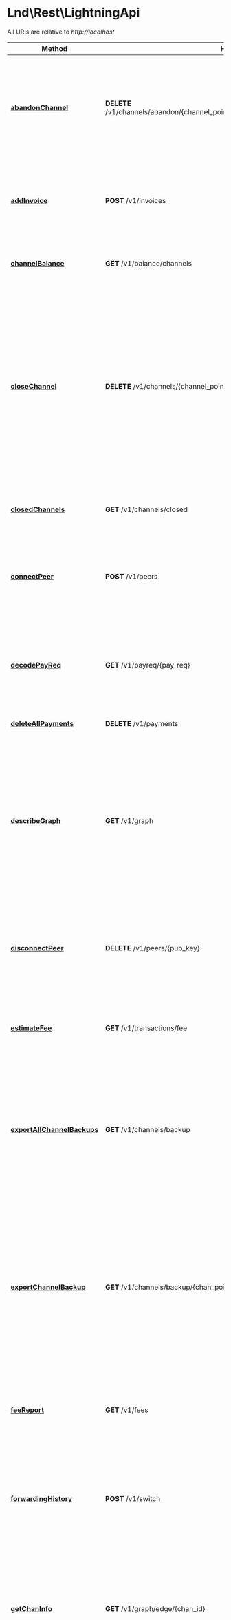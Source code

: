 # Lnd\Rest\LightningApi

All URIs are relative to *http://localhost*

Method | HTTP request | Description
------------- | ------------- | -------------
[**abandonChannel**](LightningApi.md#abandonChannel) | **DELETE** /v1/channels/abandon/{channel_point.funding_txid_str}/{channel_point.output_index} | * lncli: &#x60;abandonchannel&#x60; AbandonChannel removes all channel state from the database except for a close summary. This method can be used to get rid of permanently unusable channels due to bugs fixed in newer versions of lnd. Only available when in debug builds of lnd.
[**addInvoice**](LightningApi.md#addInvoice) | **POST** /v1/invoices | * lncli: &#x60;addinvoice&#x60; AddInvoice attempts to add a new invoice to the invoice database. Any duplicated invoices are rejected, therefore all invoices *must* have a unique payment preimage.
[**channelBalance**](LightningApi.md#channelBalance) | **GET** /v1/balance/channels | * lncli: &#x60;channelbalance&#x60; ChannelBalance returns the total funds available across all open channels in satoshis.
[**closeChannel**](LightningApi.md#closeChannel) | **DELETE** /v1/channels/{channel_point.funding_txid_str}/{channel_point.output_index} | * lncli: &#x60;closechannel&#x60; CloseChannel attempts to close an active channel identified by its channel outpoint (ChannelPoint). The actions of this method can additionally be augmented to attempt a force close after a timeout period in the case of an inactive peer. If a non-force close (cooperative closure) is requested, then the user can specify either a target number of blocks until the closure transaction is confirmed, or a manual fee rate. If neither are specified, then a default lax, block confirmation target is used.
[**closedChannels**](LightningApi.md#closedChannels) | **GET** /v1/channels/closed | * lncli: &#x60;closedchannels&#x60; ClosedChannels returns a description of all the closed channels that this node was a participant in.
[**connectPeer**](LightningApi.md#connectPeer) | **POST** /v1/peers | * lncli: &#x60;connect&#x60; ConnectPeer attempts to establish a connection to a remote peer. This is at the networking level, and is used for communication between nodes. This is distinct from establishing a channel with a peer.
[**decodePayReq**](LightningApi.md#decodePayReq) | **GET** /v1/payreq/{pay_req} | * lncli: &#x60;decodepayreq&#x60; DecodePayReq takes an encoded payment request string and attempts to decode it, returning a full description of the conditions encoded within the payment request.
[**deleteAllPayments**](LightningApi.md#deleteAllPayments) | **DELETE** /v1/payments | * DeleteAllPayments deletes all outgoing payments from DB.
[**describeGraph**](LightningApi.md#describeGraph) | **GET** /v1/graph | * lncli: &#x60;describegraph&#x60; DescribeGraph returns a description of the latest graph state from the point of view of the node. The graph information is partitioned into two components: all the nodes/vertexes, and all the edges that connect the vertexes themselves.  As this is a directed graph, the edges also contain the node directional specific routing policy which includes: the time lock delta, fee information, etc.
[**disconnectPeer**](LightningApi.md#disconnectPeer) | **DELETE** /v1/peers/{pub_key} | * lncli: &#x60;disconnect&#x60; DisconnectPeer attempts to disconnect one peer from another identified by a given pubKey. In the case that we currently have a pending or active channel with the target peer, then this action will be not be allowed.
[**estimateFee**](LightningApi.md#estimateFee) | **GET** /v1/transactions/fee | * lncli: &#x60;estimatefee&#x60; EstimateFee asks the chain backend to estimate the fee rate and total fees for a transaction that pays to multiple specified outputs.
[**exportAllChannelBackups**](LightningApi.md#exportAllChannelBackups) | **GET** /v1/channels/backup | * ExportAllChannelBackups returns static channel backups for all existing channels known to lnd. A set of regular singular static channel backups for each channel are returned. Additionally, a multi-channel backup is returned as well, which contains a single encrypted blob containing the backups of each channel.
[**exportChannelBackup**](LightningApi.md#exportChannelBackup) | **GET** /v1/channels/backup/{chan_point.funding_txid_str}/{chan_point.output_index} | * lncli: &#x60;exportchanbackup&#x60; ExportChannelBackup attempts to return an encrypted static channel backup for the target channel identified by it channel point. The backup is encrypted with a key generated from the aezeed seed of the user. The returned backup can either be restored using the RestoreChannelBackup method once lnd is running, or via the InitWallet and UnlockWallet methods from the WalletUnlocker service.
[**feeReport**](LightningApi.md#feeReport) | **GET** /v1/fees | * lncli: &#x60;feereport&#x60; FeeReport allows the caller to obtain a report detailing the current fee schedule enforced by the node globally for each channel.
[**forwardingHistory**](LightningApi.md#forwardingHistory) | **POST** /v1/switch | * lncli: &#x60;fwdinghistory&#x60; ForwardingHistory allows the caller to query the htlcswitch for a record of all HTLCs forwarded within the target time range, and integer offset within that time range. If no time-range is specified, then the first chunk of the past 24 hrs of forwarding history are returned.
[**getChanInfo**](LightningApi.md#getChanInfo) | **GET** /v1/graph/edge/{chan_id} | * lncli: &#x60;getchaninfo&#x60; GetChanInfo returns the latest authenticated network announcement for the given channel identified by its channel ID: an 8-byte integer which uniquely identifies the location of transaction&#39;s funding output within the blockchain.
[**getInfo**](LightningApi.md#getInfo) | **GET** /v1/getinfo | * lncli: &#x60;getinfo&#x60; GetInfo returns general information concerning the lightning node including it&#39;s identity pubkey, alias, the chains it is connected to, and information concerning the number of open+pending channels.
[**getNetworkInfo**](LightningApi.md#getNetworkInfo) | **GET** /v1/graph/info | * lncli: &#x60;getnetworkinfo&#x60; GetNetworkInfo returns some basic stats about the known channel graph from the point of view of the node.
[**getNodeInfo**](LightningApi.md#getNodeInfo) | **GET** /v1/graph/node/{pub_key} | * lncli: &#x60;getnodeinfo&#x60; GetNodeInfo returns the latest advertised, aggregated, and authenticated channel information for the specified node identified by its public key.
[**getTransactions**](LightningApi.md#getTransactions) | **GET** /v1/transactions | * lncli: &#x60;listchaintxns&#x60; GetTransactions returns a list describing all the known transactions relevant to the wallet.
[**listChannels**](LightningApi.md#listChannels) | **GET** /v1/channels | * lncli: &#x60;listchannels&#x60; ListChannels returns a description of all the open channels that this node is a participant in.
[**listInvoices**](LightningApi.md#listInvoices) | **GET** /v1/invoices | * lncli: &#x60;listinvoices&#x60; ListInvoices returns a list of all the invoices currently stored within the database. Any active debug invoices are ignored. It has full support for paginated responses, allowing users to query for specific invoices through their add_index. This can be done by using either the first_index_offset or last_index_offset fields included in the response as the index_offset of the next request. By default, the first 100 invoices created will be returned. Backwards pagination is also supported through the Reversed flag.
[**listPayments**](LightningApi.md#listPayments) | **GET** /v1/payments | * lncli: &#x60;listpayments&#x60; ListPayments returns a list of all outgoing payments.
[**listPeers**](LightningApi.md#listPeers) | **GET** /v1/peers | * lncli: &#x60;listpeers&#x60; ListPeers returns a verbose listing of all currently active peers.
[**listUnspent**](LightningApi.md#listUnspent) | **GET** /v1/utxos | * lncli: &#x60;listunspent&#x60; ListUnspent returns a list of all utxos spendable by the wallet with a number of confirmations between the specified minimum and maximum.
[**lookupInvoice**](LightningApi.md#lookupInvoice) | **GET** /v1/invoice/{r_hash_str} | * lncli: &#x60;lookupinvoice&#x60; LookupInvoice attempts to look up an invoice according to its payment hash. The passed payment hash *must* be exactly 32 bytes, if not, an error is returned.
[**newAddress**](LightningApi.md#newAddress) | **GET** /v1/newaddress | * lncli: &#x60;newaddress&#x60; NewAddress creates a new address under control of the local wallet.
[**openChannelSync**](LightningApi.md#openChannelSync) | **POST** /v1/channels | * OpenChannelSync is a synchronous version of the OpenChannel RPC call. This call is meant to be consumed by clients to the REST proxy. As with all other sync calls, all byte slices are intended to be populated as hex encoded strings.
[**pendingChannels**](LightningApi.md#pendingChannels) | **GET** /v1/channels/pending | * lncli: &#x60;pendingchannels&#x60; PendingChannels returns a list of all the channels that are currently considered \&quot;pending\&quot;. A channel is pending if it has finished the funding workflow and is waiting for confirmations for the funding txn, or is in the process of closure, either initiated cooperatively or non-cooperatively.
[**queryRoutes**](LightningApi.md#queryRoutes) | **GET** /v1/graph/routes/{pub_key}/{amt} | * lncli: &#x60;queryroutes&#x60; QueryRoutes attempts to query the daemon&#39;s Channel Router for a possible route to a target destination capable of carrying a specific amount of satoshis. The returned route contains the full details required to craft and send an HTLC, also including the necessary information that should be present within the Sphinx packet encapsulated within the HTLC.
[**restoreChannelBackups**](LightningApi.md#restoreChannelBackups) | **POST** /v1/channels/backup/restore | * lncli: &#x60;restorechanbackup&#x60; RestoreChannelBackups accepts a set of singular channel backups, or a single encrypted multi-chan backup and attempts to recover any funds remaining within the channel. If we are able to unpack the backup, then the new channel will be shown under listchannels, as well as pending channels.
[**sendCoins**](LightningApi.md#sendCoins) | **POST** /v1/transactions | * lncli: &#x60;sendcoins&#x60; SendCoins executes a request to send coins to a particular address. Unlike SendMany, this RPC call only allows creating a single output at a time. If neither target_conf, or sat_per_byte are set, then the internal wallet will consult its fee model to determine a fee for the default confirmation target.
[**sendPaymentSync**](LightningApi.md#sendPaymentSync) | **POST** /v1/channels/transactions | * SendPaymentSync is the synchronous non-streaming version of SendPayment. This RPC is intended to be consumed by clients of the REST proxy. Additionally, this RPC expects the destination&#39;s public key and the payment hash (if any) to be encoded as hex strings.
[**sendToRouteSync**](LightningApi.md#sendToRouteSync) | **POST** /v1/channels/transactions/route | * SendToRouteSync is a synchronous version of SendToRoute. It Will block until the payment either fails or succeeds.
[**signMessage**](LightningApi.md#signMessage) | **POST** /v1/signmessage | * lncli: &#x60;signmessage&#x60; SignMessage signs a message with this node&#39;s private key. The returned signature string is &#x60;zbase32&#x60; encoded and pubkey recoverable, meaning that only the message digest and signature are needed for verification.
[**subscribeInvoices**](LightningApi.md#subscribeInvoices) | **GET** /v1/invoices/subscribe | * SubscribeInvoices returns a uni-directional stream (server -&gt; client) for notifying the client of newly added/settled invoices. The caller can optionally specify the add_index and/or the settle_index. If the add_index is specified, then we&#39;ll first start by sending add invoice events for all invoices with an add_index greater than the specified value.  If the settle_index is specified, the next, we&#39;ll send out all settle events for invoices with a settle_index greater than the specified value.  One or both of these fields can be set. If no fields are set, then we&#39;ll only send out the latest add/settle events.
[**updateChannelPolicy**](LightningApi.md#updateChannelPolicy) | **POST** /v1/chanpolicy | * lncli: &#x60;updatechanpolicy&#x60; UpdateChannelPolicy allows the caller to update the fee schedule and channel policies for all channels globally, or a particular channel.
[**verifyChanBackup**](LightningApi.md#verifyChanBackup) | **POST** /v1/channels/backup/verify | * VerifyChanBackup allows a caller to verify the integrity of a channel backup snapshot. This method will accept either a packed Single or a packed Multi. Specifying both will result in an error.
[**verifyMessage**](LightningApi.md#verifyMessage) | **POST** /v1/verifymessage | * lncli: &#x60;verifymessage&#x60; VerifyMessage verifies a signature over a msg. The signature must be zbase32 encoded and signed by an active node in the resident node&#39;s channel database. In addition to returning the validity of the signature, VerifyMessage also returns the recovered pubkey from the signature.
[**walletBalance**](LightningApi.md#walletBalance) | **GET** /v1/balance/blockchain | * lncli: &#x60;walletbalance&#x60; WalletBalance returns total unspent outputs(confirmed and unconfirmed), all confirmed unspent outputs and all unconfirmed unspent outputs under control of the wallet.


# **abandonChannel**
> \Lnd\Rest\Model\LnrpcAbandonChannelResponse abandonChannel($channelPointFundingTxidStr, $channelPointOutputIndex)

* lncli: `abandonchannel` AbandonChannel removes all channel state from the database except for a close summary. This method can be used to get rid of permanently unusable channels due to bugs fixed in newer versions of lnd. Only available when in debug builds of lnd.

### Example
```php
<?php
require_once(__DIR__ . '/vendor/autoload.php');

$apiInstance = new Lnd\Rest\Api\LightningApi(
    // If you want use custom http client, pass your client which implements `GuzzleHttp\ClientInterface`.
    // This is optional, `GuzzleHttp\Client` will be used as default.
    new GuzzleHttp\Client()
);
$channelPointFundingTxidStr = "channelPointFundingTxidStr_example"; // string | 
$channelPointOutputIndex = 789; // int | 

try {
    $result = $apiInstance->abandonChannel($channelPointFundingTxidStr, $channelPointOutputIndex);
    print_r($result);
} catch (Exception $e) {
    echo 'Exception when calling LightningApi->abandonChannel: ', $e->getMessage(), PHP_EOL;
}
?>
```

### Parameters

Name | Type | Description  | Notes
------------- | ------------- | ------------- | -------------
 **channelPointFundingTxidStr** | **string**|  |
 **channelPointOutputIndex** | **int**|  |

### Return type

[**\Lnd\Rest\Model\LnrpcAbandonChannelResponse**](../Model/LnrpcAbandonChannelResponse.md)

### Authorization

No authorization required

### HTTP request headers

 - **Content-Type**: application/json
 - **Accept**: application/json

[[Back to top]](#) [[Back to API list]](../../README.md#documentation-for-api-endpoints) [[Back to Model list]](../../README.md#documentation-for-models) [[Back to README]](../../README.md)

# **addInvoice**
> \Lnd\Rest\Model\LnrpcAddInvoiceResponse addInvoice($body)

* lncli: `addinvoice` AddInvoice attempts to add a new invoice to the invoice database. Any duplicated invoices are rejected, therefore all invoices *must* have a unique payment preimage.

### Example
```php
<?php
require_once(__DIR__ . '/vendor/autoload.php');

$apiInstance = new Lnd\Rest\Api\LightningApi(
    // If you want use custom http client, pass your client which implements `GuzzleHttp\ClientInterface`.
    // This is optional, `GuzzleHttp\Client` will be used as default.
    new GuzzleHttp\Client()
);
$body = new \Lnd\Rest\Model\LnrpcInvoice(); // \Lnd\Rest\Model\LnrpcInvoice | 

try {
    $result = $apiInstance->addInvoice($body);
    print_r($result);
} catch (Exception $e) {
    echo 'Exception when calling LightningApi->addInvoice: ', $e->getMessage(), PHP_EOL;
}
?>
```

### Parameters

Name | Type | Description  | Notes
------------- | ------------- | ------------- | -------------
 **body** | [**\Lnd\Rest\Model\LnrpcInvoice**](../Model/LnrpcInvoice.md)|  |

### Return type

[**\Lnd\Rest\Model\LnrpcAddInvoiceResponse**](../Model/LnrpcAddInvoiceResponse.md)

### Authorization

No authorization required

### HTTP request headers

 - **Content-Type**: application/json
 - **Accept**: application/json

[[Back to top]](#) [[Back to API list]](../../README.md#documentation-for-api-endpoints) [[Back to Model list]](../../README.md#documentation-for-models) [[Back to README]](../../README.md)

# **channelBalance**
> \Lnd\Rest\Model\LnrpcChannelBalanceResponse channelBalance()

* lncli: `channelbalance` ChannelBalance returns the total funds available across all open channels in satoshis.

### Example
```php
<?php
require_once(__DIR__ . '/vendor/autoload.php');

$apiInstance = new Lnd\Rest\Api\LightningApi(
    // If you want use custom http client, pass your client which implements `GuzzleHttp\ClientInterface`.
    // This is optional, `GuzzleHttp\Client` will be used as default.
    new GuzzleHttp\Client()
);

try {
    $result = $apiInstance->channelBalance();
    print_r($result);
} catch (Exception $e) {
    echo 'Exception when calling LightningApi->channelBalance: ', $e->getMessage(), PHP_EOL;
}
?>
```

### Parameters
This endpoint does not need any parameter.

### Return type

[**\Lnd\Rest\Model\LnrpcChannelBalanceResponse**](../Model/LnrpcChannelBalanceResponse.md)

### Authorization

No authorization required

### HTTP request headers

 - **Content-Type**: application/json
 - **Accept**: application/json

[[Back to top]](#) [[Back to API list]](../../README.md#documentation-for-api-endpoints) [[Back to Model list]](../../README.md#documentation-for-models) [[Back to README]](../../README.md)

# **closeChannel**
> \Lnd\Rest\Model\LnrpcCloseStatusUpdate closeChannel($channelPointFundingTxidStr, $channelPointOutputIndex)

* lncli: `closechannel` CloseChannel attempts to close an active channel identified by its channel outpoint (ChannelPoint). The actions of this method can additionally be augmented to attempt a force close after a timeout period in the case of an inactive peer. If a non-force close (cooperative closure) is requested, then the user can specify either a target number of blocks until the closure transaction is confirmed, or a manual fee rate. If neither are specified, then a default lax, block confirmation target is used.

### Example
```php
<?php
require_once(__DIR__ . '/vendor/autoload.php');

$apiInstance = new Lnd\Rest\Api\LightningApi(
    // If you want use custom http client, pass your client which implements `GuzzleHttp\ClientInterface`.
    // This is optional, `GuzzleHttp\Client` will be used as default.
    new GuzzleHttp\Client()
);
$channelPointFundingTxidStr = "channelPointFundingTxidStr_example"; // string | 
$channelPointOutputIndex = 789; // int | 

try {
    $result = $apiInstance->closeChannel($channelPointFundingTxidStr, $channelPointOutputIndex);
    print_r($result);
} catch (Exception $e) {
    echo 'Exception when calling LightningApi->closeChannel: ', $e->getMessage(), PHP_EOL;
}
?>
```

### Parameters

Name | Type | Description  | Notes
------------- | ------------- | ------------- | -------------
 **channelPointFundingTxidStr** | **string**|  |
 **channelPointOutputIndex** | **int**|  |

### Return type

[**\Lnd\Rest\Model\LnrpcCloseStatusUpdate**](../Model/LnrpcCloseStatusUpdate.md)

### Authorization

No authorization required

### HTTP request headers

 - **Content-Type**: application/json
 - **Accept**: application/json

[[Back to top]](#) [[Back to API list]](../../README.md#documentation-for-api-endpoints) [[Back to Model list]](../../README.md#documentation-for-models) [[Back to README]](../../README.md)

# **closedChannels**
> \Lnd\Rest\Model\LnrpcClosedChannelsResponse closedChannels($cooperative, $localForce, $remoteForce, $breach, $fundingCanceled, $abandoned)

* lncli: `closedchannels` ClosedChannels returns a description of all the closed channels that this node was a participant in.

### Example
```php
<?php
require_once(__DIR__ . '/vendor/autoload.php');

$apiInstance = new Lnd\Rest\Api\LightningApi(
    // If you want use custom http client, pass your client which implements `GuzzleHttp\ClientInterface`.
    // This is optional, `GuzzleHttp\Client` will be used as default.
    new GuzzleHttp\Client()
);
$cooperative = true; // bool | 
$localForce = true; // bool | 
$remoteForce = true; // bool | 
$breach = true; // bool | 
$fundingCanceled = true; // bool | 
$abandoned = true; // bool | 

try {
    $result = $apiInstance->closedChannels($cooperative, $localForce, $remoteForce, $breach, $fundingCanceled, $abandoned);
    print_r($result);
} catch (Exception $e) {
    echo 'Exception when calling LightningApi->closedChannels: ', $e->getMessage(), PHP_EOL;
}
?>
```

### Parameters

Name | Type | Description  | Notes
------------- | ------------- | ------------- | -------------
 **cooperative** | **bool**|  | [optional]
 **localForce** | **bool**|  | [optional]
 **remoteForce** | **bool**|  | [optional]
 **breach** | **bool**|  | [optional]
 **fundingCanceled** | **bool**|  | [optional]
 **abandoned** | **bool**|  | [optional]

### Return type

[**\Lnd\Rest\Model\LnrpcClosedChannelsResponse**](../Model/LnrpcClosedChannelsResponse.md)

### Authorization

No authorization required

### HTTP request headers

 - **Content-Type**: application/json
 - **Accept**: application/json

[[Back to top]](#) [[Back to API list]](../../README.md#documentation-for-api-endpoints) [[Back to Model list]](../../README.md#documentation-for-models) [[Back to README]](../../README.md)

# **connectPeer**
> \Lnd\Rest\Model\LnrpcConnectPeerResponse connectPeer($body)

* lncli: `connect` ConnectPeer attempts to establish a connection to a remote peer. This is at the networking level, and is used for communication between nodes. This is distinct from establishing a channel with a peer.

### Example
```php
<?php
require_once(__DIR__ . '/vendor/autoload.php');

$apiInstance = new Lnd\Rest\Api\LightningApi(
    // If you want use custom http client, pass your client which implements `GuzzleHttp\ClientInterface`.
    // This is optional, `GuzzleHttp\Client` will be used as default.
    new GuzzleHttp\Client()
);
$body = new \Lnd\Rest\Model\LnrpcConnectPeerRequest(); // \Lnd\Rest\Model\LnrpcConnectPeerRequest | 

try {
    $result = $apiInstance->connectPeer($body);
    print_r($result);
} catch (Exception $e) {
    echo 'Exception when calling LightningApi->connectPeer: ', $e->getMessage(), PHP_EOL;
}
?>
```

### Parameters

Name | Type | Description  | Notes
------------- | ------------- | ------------- | -------------
 **body** | [**\Lnd\Rest\Model\LnrpcConnectPeerRequest**](../Model/LnrpcConnectPeerRequest.md)|  |

### Return type

[**\Lnd\Rest\Model\LnrpcConnectPeerResponse**](../Model/LnrpcConnectPeerResponse.md)

### Authorization

No authorization required

### HTTP request headers

 - **Content-Type**: application/json
 - **Accept**: application/json

[[Back to top]](#) [[Back to API list]](../../README.md#documentation-for-api-endpoints) [[Back to Model list]](../../README.md#documentation-for-models) [[Back to README]](../../README.md)

# **decodePayReq**
> \Lnd\Rest\Model\LnrpcPayReq decodePayReq($payReq)

* lncli: `decodepayreq` DecodePayReq takes an encoded payment request string and attempts to decode it, returning a full description of the conditions encoded within the payment request.

### Example
```php
<?php
require_once(__DIR__ . '/vendor/autoload.php');

$apiInstance = new Lnd\Rest\Api\LightningApi(
    // If you want use custom http client, pass your client which implements `GuzzleHttp\ClientInterface`.
    // This is optional, `GuzzleHttp\Client` will be used as default.
    new GuzzleHttp\Client()
);
$payReq = "payReq_example"; // string | 

try {
    $result = $apiInstance->decodePayReq($payReq);
    print_r($result);
} catch (Exception $e) {
    echo 'Exception when calling LightningApi->decodePayReq: ', $e->getMessage(), PHP_EOL;
}
?>
```

### Parameters

Name | Type | Description  | Notes
------------- | ------------- | ------------- | -------------
 **payReq** | **string**|  |

### Return type

[**\Lnd\Rest\Model\LnrpcPayReq**](../Model/LnrpcPayReq.md)

### Authorization

No authorization required

### HTTP request headers

 - **Content-Type**: application/json
 - **Accept**: application/json

[[Back to top]](#) [[Back to API list]](../../README.md#documentation-for-api-endpoints) [[Back to Model list]](../../README.md#documentation-for-models) [[Back to README]](../../README.md)

# **deleteAllPayments**
> \Lnd\Rest\Model\LnrpcDeleteAllPaymentsResponse deleteAllPayments()

* DeleteAllPayments deletes all outgoing payments from DB.

### Example
```php
<?php
require_once(__DIR__ . '/vendor/autoload.php');

$apiInstance = new Lnd\Rest\Api\LightningApi(
    // If you want use custom http client, pass your client which implements `GuzzleHttp\ClientInterface`.
    // This is optional, `GuzzleHttp\Client` will be used as default.
    new GuzzleHttp\Client()
);

try {
    $result = $apiInstance->deleteAllPayments();
    print_r($result);
} catch (Exception $e) {
    echo 'Exception when calling LightningApi->deleteAllPayments: ', $e->getMessage(), PHP_EOL;
}
?>
```

### Parameters
This endpoint does not need any parameter.

### Return type

[**\Lnd\Rest\Model\LnrpcDeleteAllPaymentsResponse**](../Model/LnrpcDeleteAllPaymentsResponse.md)

### Authorization

No authorization required

### HTTP request headers

 - **Content-Type**: application/json
 - **Accept**: application/json

[[Back to top]](#) [[Back to API list]](../../README.md#documentation-for-api-endpoints) [[Back to Model list]](../../README.md#documentation-for-models) [[Back to README]](../../README.md)

# **describeGraph**
> \Lnd\Rest\Model\LnrpcChannelGraph describeGraph($includeUnannounced)

* lncli: `describegraph` DescribeGraph returns a description of the latest graph state from the point of view of the node. The graph information is partitioned into two components: all the nodes/vertexes, and all the edges that connect the vertexes themselves.  As this is a directed graph, the edges also contain the node directional specific routing policy which includes: the time lock delta, fee information, etc.

### Example
```php
<?php
require_once(__DIR__ . '/vendor/autoload.php');

$apiInstance = new Lnd\Rest\Api\LightningApi(
    // If you want use custom http client, pass your client which implements `GuzzleHttp\ClientInterface`.
    // This is optional, `GuzzleHttp\Client` will be used as default.
    new GuzzleHttp\Client()
);
$includeUnannounced = true; // bool | * Whether unannounced channels are included in the response or not. If set, unannounced channels are included. Unannounced channels are both private channels, and public channels that are not yet announced to the network.

try {
    $result = $apiInstance->describeGraph($includeUnannounced);
    print_r($result);
} catch (Exception $e) {
    echo 'Exception when calling LightningApi->describeGraph: ', $e->getMessage(), PHP_EOL;
}
?>
```

### Parameters

Name | Type | Description  | Notes
------------- | ------------- | ------------- | -------------
 **includeUnannounced** | **bool**| * Whether unannounced channels are included in the response or not. If set, unannounced channels are included. Unannounced channels are both private channels, and public channels that are not yet announced to the network. | [optional]

### Return type

[**\Lnd\Rest\Model\LnrpcChannelGraph**](../Model/LnrpcChannelGraph.md)

### Authorization

No authorization required

### HTTP request headers

 - **Content-Type**: application/json
 - **Accept**: application/json

[[Back to top]](#) [[Back to API list]](../../README.md#documentation-for-api-endpoints) [[Back to Model list]](../../README.md#documentation-for-models) [[Back to README]](../../README.md)

# **disconnectPeer**
> \Lnd\Rest\Model\LnrpcDisconnectPeerResponse disconnectPeer($pubKey)

* lncli: `disconnect` DisconnectPeer attempts to disconnect one peer from another identified by a given pubKey. In the case that we currently have a pending or active channel with the target peer, then this action will be not be allowed.

### Example
```php
<?php
require_once(__DIR__ . '/vendor/autoload.php');

$apiInstance = new Lnd\Rest\Api\LightningApi(
    // If you want use custom http client, pass your client which implements `GuzzleHttp\ClientInterface`.
    // This is optional, `GuzzleHttp\Client` will be used as default.
    new GuzzleHttp\Client()
);
$pubKey = "pubKey_example"; // string | 

try {
    $result = $apiInstance->disconnectPeer($pubKey);
    print_r($result);
} catch (Exception $e) {
    echo 'Exception when calling LightningApi->disconnectPeer: ', $e->getMessage(), PHP_EOL;
}
?>
```

### Parameters

Name | Type | Description  | Notes
------------- | ------------- | ------------- | -------------
 **pubKey** | **string**|  |

### Return type

[**\Lnd\Rest\Model\LnrpcDisconnectPeerResponse**](../Model/LnrpcDisconnectPeerResponse.md)

### Authorization

No authorization required

### HTTP request headers

 - **Content-Type**: application/json
 - **Accept**: application/json

[[Back to top]](#) [[Back to API list]](../../README.md#documentation-for-api-endpoints) [[Back to Model list]](../../README.md#documentation-for-models) [[Back to README]](../../README.md)

# **estimateFee**
> \Lnd\Rest\Model\LnrpcEstimateFeeResponse estimateFee($targetConf)

* lncli: `estimatefee` EstimateFee asks the chain backend to estimate the fee rate and total fees for a transaction that pays to multiple specified outputs.

### Example
```php
<?php
require_once(__DIR__ . '/vendor/autoload.php');

$apiInstance = new Lnd\Rest\Api\LightningApi(
    // If you want use custom http client, pass your client which implements `GuzzleHttp\ClientInterface`.
    // This is optional, `GuzzleHttp\Client` will be used as default.
    new GuzzleHttp\Client()
);
$targetConf = 56; // int | / The target number of blocks that this transaction should be confirmed by.

try {
    $result = $apiInstance->estimateFee($targetConf);
    print_r($result);
} catch (Exception $e) {
    echo 'Exception when calling LightningApi->estimateFee: ', $e->getMessage(), PHP_EOL;
}
?>
```

### Parameters

Name | Type | Description  | Notes
------------- | ------------- | ------------- | -------------
 **targetConf** | **int**| / The target number of blocks that this transaction should be confirmed by. | [optional]

### Return type

[**\Lnd\Rest\Model\LnrpcEstimateFeeResponse**](../Model/LnrpcEstimateFeeResponse.md)

### Authorization

No authorization required

### HTTP request headers

 - **Content-Type**: application/json
 - **Accept**: application/json

[[Back to top]](#) [[Back to API list]](../../README.md#documentation-for-api-endpoints) [[Back to Model list]](../../README.md#documentation-for-models) [[Back to README]](../../README.md)

# **exportAllChannelBackups**
> \Lnd\Rest\Model\LnrpcChanBackupSnapshot exportAllChannelBackups()

* ExportAllChannelBackups returns static channel backups for all existing channels known to lnd. A set of regular singular static channel backups for each channel are returned. Additionally, a multi-channel backup is returned as well, which contains a single encrypted blob containing the backups of each channel.

### Example
```php
<?php
require_once(__DIR__ . '/vendor/autoload.php');

$apiInstance = new Lnd\Rest\Api\LightningApi(
    // If you want use custom http client, pass your client which implements `GuzzleHttp\ClientInterface`.
    // This is optional, `GuzzleHttp\Client` will be used as default.
    new GuzzleHttp\Client()
);

try {
    $result = $apiInstance->exportAllChannelBackups();
    print_r($result);
} catch (Exception $e) {
    echo 'Exception when calling LightningApi->exportAllChannelBackups: ', $e->getMessage(), PHP_EOL;
}
?>
```

### Parameters
This endpoint does not need any parameter.

### Return type

[**\Lnd\Rest\Model\LnrpcChanBackupSnapshot**](../Model/LnrpcChanBackupSnapshot.md)

### Authorization

No authorization required

### HTTP request headers

 - **Content-Type**: application/json
 - **Accept**: application/json

[[Back to top]](#) [[Back to API list]](../../README.md#documentation-for-api-endpoints) [[Back to Model list]](../../README.md#documentation-for-models) [[Back to README]](../../README.md)

# **exportChannelBackup**
> \Lnd\Rest\Model\LnrpcChannelBackup exportChannelBackup($chanPointFundingTxidStr, $chanPointOutputIndex, $chanPointFundingTxidBytes)

* lncli: `exportchanbackup` ExportChannelBackup attempts to return an encrypted static channel backup for the target channel identified by it channel point. The backup is encrypted with a key generated from the aezeed seed of the user. The returned backup can either be restored using the RestoreChannelBackup method once lnd is running, or via the InitWallet and UnlockWallet methods from the WalletUnlocker service.

### Example
```php
<?php
require_once(__DIR__ . '/vendor/autoload.php');

$apiInstance = new Lnd\Rest\Api\LightningApi(
    // If you want use custom http client, pass your client which implements `GuzzleHttp\ClientInterface`.
    // This is optional, `GuzzleHttp\Client` will be used as default.
    new GuzzleHttp\Client()
);
$chanPointFundingTxidStr = "chanPointFundingTxidStr_example"; // string | 
$chanPointOutputIndex = 789; // int | 
$chanPointFundingTxidBytes = "B"; // string | / Txid of the funding transaction.

try {
    $result = $apiInstance->exportChannelBackup($chanPointFundingTxidStr, $chanPointOutputIndex, $chanPointFundingTxidBytes);
    print_r($result);
} catch (Exception $e) {
    echo 'Exception when calling LightningApi->exportChannelBackup: ', $e->getMessage(), PHP_EOL;
}
?>
```

### Parameters

Name | Type | Description  | Notes
------------- | ------------- | ------------- | -------------
 **chanPointFundingTxidStr** | **string**|  |
 **chanPointOutputIndex** | **int**|  |
 **chanPointFundingTxidBytes** | **string**| / Txid of the funding transaction. | [optional]

### Return type

[**\Lnd\Rest\Model\LnrpcChannelBackup**](../Model/LnrpcChannelBackup.md)

### Authorization

No authorization required

### HTTP request headers

 - **Content-Type**: application/json
 - **Accept**: application/json

[[Back to top]](#) [[Back to API list]](../../README.md#documentation-for-api-endpoints) [[Back to Model list]](../../README.md#documentation-for-models) [[Back to README]](../../README.md)

# **feeReport**
> \Lnd\Rest\Model\LnrpcFeeReportResponse feeReport()

* lncli: `feereport` FeeReport allows the caller to obtain a report detailing the current fee schedule enforced by the node globally for each channel.

### Example
```php
<?php
require_once(__DIR__ . '/vendor/autoload.php');

$apiInstance = new Lnd\Rest\Api\LightningApi(
    // If you want use custom http client, pass your client which implements `GuzzleHttp\ClientInterface`.
    // This is optional, `GuzzleHttp\Client` will be used as default.
    new GuzzleHttp\Client()
);

try {
    $result = $apiInstance->feeReport();
    print_r($result);
} catch (Exception $e) {
    echo 'Exception when calling LightningApi->feeReport: ', $e->getMessage(), PHP_EOL;
}
?>
```

### Parameters
This endpoint does not need any parameter.

### Return type

[**\Lnd\Rest\Model\LnrpcFeeReportResponse**](../Model/LnrpcFeeReportResponse.md)

### Authorization

No authorization required

### HTTP request headers

 - **Content-Type**: application/json
 - **Accept**: application/json

[[Back to top]](#) [[Back to API list]](../../README.md#documentation-for-api-endpoints) [[Back to Model list]](../../README.md#documentation-for-models) [[Back to README]](../../README.md)

# **forwardingHistory**
> \Lnd\Rest\Model\LnrpcForwardingHistoryResponse forwardingHistory($body)

* lncli: `fwdinghistory` ForwardingHistory allows the caller to query the htlcswitch for a record of all HTLCs forwarded within the target time range, and integer offset within that time range. If no time-range is specified, then the first chunk of the past 24 hrs of forwarding history are returned.

A list of forwarding events are returned. The size of each forwarding event is 40 bytes, and the max message size able to be returned in gRPC is 4 MiB. As a result each message can only contain 50k entries.  Each response has the index offset of the last entry. The index offset can be provided to the request to allow the caller to skip a series of records.

### Example
```php
<?php
require_once(__DIR__ . '/vendor/autoload.php');

$apiInstance = new Lnd\Rest\Api\LightningApi(
    // If you want use custom http client, pass your client which implements `GuzzleHttp\ClientInterface`.
    // This is optional, `GuzzleHttp\Client` will be used as default.
    new GuzzleHttp\Client()
);
$body = new \Lnd\Rest\Model\LnrpcForwardingHistoryRequest(); // \Lnd\Rest\Model\LnrpcForwardingHistoryRequest | 

try {
    $result = $apiInstance->forwardingHistory($body);
    print_r($result);
} catch (Exception $e) {
    echo 'Exception when calling LightningApi->forwardingHistory: ', $e->getMessage(), PHP_EOL;
}
?>
```

### Parameters

Name | Type | Description  | Notes
------------- | ------------- | ------------- | -------------
 **body** | [**\Lnd\Rest\Model\LnrpcForwardingHistoryRequest**](../Model/LnrpcForwardingHistoryRequest.md)|  |

### Return type

[**\Lnd\Rest\Model\LnrpcForwardingHistoryResponse**](../Model/LnrpcForwardingHistoryResponse.md)

### Authorization

No authorization required

### HTTP request headers

 - **Content-Type**: application/json
 - **Accept**: application/json

[[Back to top]](#) [[Back to API list]](../../README.md#documentation-for-api-endpoints) [[Back to Model list]](../../README.md#documentation-for-models) [[Back to README]](../../README.md)

# **getChanInfo**
> \Lnd\Rest\Model\LnrpcChannelEdge getChanInfo($chanId)

* lncli: `getchaninfo` GetChanInfo returns the latest authenticated network announcement for the given channel identified by its channel ID: an 8-byte integer which uniquely identifies the location of transaction's funding output within the blockchain.

### Example
```php
<?php
require_once(__DIR__ . '/vendor/autoload.php');

$apiInstance = new Lnd\Rest\Api\LightningApi(
    // If you want use custom http client, pass your client which implements `GuzzleHttp\ClientInterface`.
    // This is optional, `GuzzleHttp\Client` will be used as default.
    new GuzzleHttp\Client()
);
$chanId = "chanId_example"; // string | 

try {
    $result = $apiInstance->getChanInfo($chanId);
    print_r($result);
} catch (Exception $e) {
    echo 'Exception when calling LightningApi->getChanInfo: ', $e->getMessage(), PHP_EOL;
}
?>
```

### Parameters

Name | Type | Description  | Notes
------------- | ------------- | ------------- | -------------
 **chanId** | **string**|  |

### Return type

[**\Lnd\Rest\Model\LnrpcChannelEdge**](../Model/LnrpcChannelEdge.md)

### Authorization

No authorization required

### HTTP request headers

 - **Content-Type**: application/json
 - **Accept**: application/json

[[Back to top]](#) [[Back to API list]](../../README.md#documentation-for-api-endpoints) [[Back to Model list]](../../README.md#documentation-for-models) [[Back to README]](../../README.md)

# **getInfo**
> \Lnd\Rest\Model\LnrpcGetInfoResponse getInfo()

* lncli: `getinfo` GetInfo returns general information concerning the lightning node including it's identity pubkey, alias, the chains it is connected to, and information concerning the number of open+pending channels.

### Example
```php
<?php
require_once(__DIR__ . '/vendor/autoload.php');

$apiInstance = new Lnd\Rest\Api\LightningApi(
    // If you want use custom http client, pass your client which implements `GuzzleHttp\ClientInterface`.
    // This is optional, `GuzzleHttp\Client` will be used as default.
    new GuzzleHttp\Client()
);

try {
    $result = $apiInstance->getInfo();
    print_r($result);
} catch (Exception $e) {
    echo 'Exception when calling LightningApi->getInfo: ', $e->getMessage(), PHP_EOL;
}
?>
```

### Parameters
This endpoint does not need any parameter.

### Return type

[**\Lnd\Rest\Model\LnrpcGetInfoResponse**](../Model/LnrpcGetInfoResponse.md)

### Authorization

No authorization required

### HTTP request headers

 - **Content-Type**: application/json
 - **Accept**: application/json

[[Back to top]](#) [[Back to API list]](../../README.md#documentation-for-api-endpoints) [[Back to Model list]](../../README.md#documentation-for-models) [[Back to README]](../../README.md)

# **getNetworkInfo**
> \Lnd\Rest\Model\LnrpcNetworkInfo getNetworkInfo()

* lncli: `getnetworkinfo` GetNetworkInfo returns some basic stats about the known channel graph from the point of view of the node.

### Example
```php
<?php
require_once(__DIR__ . '/vendor/autoload.php');

$apiInstance = new Lnd\Rest\Api\LightningApi(
    // If you want use custom http client, pass your client which implements `GuzzleHttp\ClientInterface`.
    // This is optional, `GuzzleHttp\Client` will be used as default.
    new GuzzleHttp\Client()
);

try {
    $result = $apiInstance->getNetworkInfo();
    print_r($result);
} catch (Exception $e) {
    echo 'Exception when calling LightningApi->getNetworkInfo: ', $e->getMessage(), PHP_EOL;
}
?>
```

### Parameters
This endpoint does not need any parameter.

### Return type

[**\Lnd\Rest\Model\LnrpcNetworkInfo**](../Model/LnrpcNetworkInfo.md)

### Authorization

No authorization required

### HTTP request headers

 - **Content-Type**: application/json
 - **Accept**: application/json

[[Back to top]](#) [[Back to API list]](../../README.md#documentation-for-api-endpoints) [[Back to Model list]](../../README.md#documentation-for-models) [[Back to README]](../../README.md)

# **getNodeInfo**
> \Lnd\Rest\Model\LnrpcNodeInfo getNodeInfo($pubKey, $includeChannels)

* lncli: `getnodeinfo` GetNodeInfo returns the latest advertised, aggregated, and authenticated channel information for the specified node identified by its public key.

### Example
```php
<?php
require_once(__DIR__ . '/vendor/autoload.php');

$apiInstance = new Lnd\Rest\Api\LightningApi(
    // If you want use custom http client, pass your client which implements `GuzzleHttp\ClientInterface`.
    // This is optional, `GuzzleHttp\Client` will be used as default.
    new GuzzleHttp\Client()
);
$pubKey = "pubKey_example"; // string | 
$includeChannels = true; // bool | / If true, will include all known channels associated with the node.

try {
    $result = $apiInstance->getNodeInfo($pubKey, $includeChannels);
    print_r($result);
} catch (Exception $e) {
    echo 'Exception when calling LightningApi->getNodeInfo: ', $e->getMessage(), PHP_EOL;
}
?>
```

### Parameters

Name | Type | Description  | Notes
------------- | ------------- | ------------- | -------------
 **pubKey** | **string**|  |
 **includeChannels** | **bool**| / If true, will include all known channels associated with the node. | [optional]

### Return type

[**\Lnd\Rest\Model\LnrpcNodeInfo**](../Model/LnrpcNodeInfo.md)

### Authorization

No authorization required

### HTTP request headers

 - **Content-Type**: application/json
 - **Accept**: application/json

[[Back to top]](#) [[Back to API list]](../../README.md#documentation-for-api-endpoints) [[Back to Model list]](../../README.md#documentation-for-models) [[Back to README]](../../README.md)

# **getTransactions**
> \Lnd\Rest\Model\LnrpcTransactionDetails getTransactions()

* lncli: `listchaintxns` GetTransactions returns a list describing all the known transactions relevant to the wallet.

### Example
```php
<?php
require_once(__DIR__ . '/vendor/autoload.php');

$apiInstance = new Lnd\Rest\Api\LightningApi(
    // If you want use custom http client, pass your client which implements `GuzzleHttp\ClientInterface`.
    // This is optional, `GuzzleHttp\Client` will be used as default.
    new GuzzleHttp\Client()
);

try {
    $result = $apiInstance->getTransactions();
    print_r($result);
} catch (Exception $e) {
    echo 'Exception when calling LightningApi->getTransactions: ', $e->getMessage(), PHP_EOL;
}
?>
```

### Parameters
This endpoint does not need any parameter.

### Return type

[**\Lnd\Rest\Model\LnrpcTransactionDetails**](../Model/LnrpcTransactionDetails.md)

### Authorization

No authorization required

### HTTP request headers

 - **Content-Type**: application/json
 - **Accept**: application/json

[[Back to top]](#) [[Back to API list]](../../README.md#documentation-for-api-endpoints) [[Back to Model list]](../../README.md#documentation-for-models) [[Back to README]](../../README.md)

# **listChannels**
> \Lnd\Rest\Model\LnrpcListChannelsResponse listChannels($activeOnly, $inactiveOnly, $publicOnly, $privateOnly)

* lncli: `listchannels` ListChannels returns a description of all the open channels that this node is a participant in.

### Example
```php
<?php
require_once(__DIR__ . '/vendor/autoload.php');

$apiInstance = new Lnd\Rest\Api\LightningApi(
    // If you want use custom http client, pass your client which implements `GuzzleHttp\ClientInterface`.
    // This is optional, `GuzzleHttp\Client` will be used as default.
    new GuzzleHttp\Client()
);
$activeOnly = true; // bool | 
$inactiveOnly = true; // bool | 
$publicOnly = true; // bool | 
$privateOnly = true; // bool | 

try {
    $result = $apiInstance->listChannels($activeOnly, $inactiveOnly, $publicOnly, $privateOnly);
    print_r($result);
} catch (Exception $e) {
    echo 'Exception when calling LightningApi->listChannels: ', $e->getMessage(), PHP_EOL;
}
?>
```

### Parameters

Name | Type | Description  | Notes
------------- | ------------- | ------------- | -------------
 **activeOnly** | **bool**|  | [optional]
 **inactiveOnly** | **bool**|  | [optional]
 **publicOnly** | **bool**|  | [optional]
 **privateOnly** | **bool**|  | [optional]

### Return type

[**\Lnd\Rest\Model\LnrpcListChannelsResponse**](../Model/LnrpcListChannelsResponse.md)

### Authorization

No authorization required

### HTTP request headers

 - **Content-Type**: application/json
 - **Accept**: application/json

[[Back to top]](#) [[Back to API list]](../../README.md#documentation-for-api-endpoints) [[Back to Model list]](../../README.md#documentation-for-models) [[Back to README]](../../README.md)

# **listInvoices**
> \Lnd\Rest\Model\LnrpcListInvoiceResponse listInvoices($pendingOnly, $indexOffset, $numMaxInvoices, $reversed)

* lncli: `listinvoices` ListInvoices returns a list of all the invoices currently stored within the database. Any active debug invoices are ignored. It has full support for paginated responses, allowing users to query for specific invoices through their add_index. This can be done by using either the first_index_offset or last_index_offset fields included in the response as the index_offset of the next request. By default, the first 100 invoices created will be returned. Backwards pagination is also supported through the Reversed flag.

### Example
```php
<?php
require_once(__DIR__ . '/vendor/autoload.php');

$apiInstance = new Lnd\Rest\Api\LightningApi(
    // If you want use custom http client, pass your client which implements `GuzzleHttp\ClientInterface`.
    // This is optional, `GuzzleHttp\Client` will be used as default.
    new GuzzleHttp\Client()
);
$pendingOnly = true; // bool | / If set, only unsettled invoices will be returned in the response.
$indexOffset = "indexOffset_example"; // string | * The index of an invoice that will be used as either the start or end of a query to determine which invoices should be returned in the response.
$numMaxInvoices = "numMaxInvoices_example"; // string | / The max number of invoices to return in the response to this query.
$reversed = true; // bool | * If set, the invoices returned will result from seeking backwards from the specified index offset. This can be used to paginate backwards.

try {
    $result = $apiInstance->listInvoices($pendingOnly, $indexOffset, $numMaxInvoices, $reversed);
    print_r($result);
} catch (Exception $e) {
    echo 'Exception when calling LightningApi->listInvoices: ', $e->getMessage(), PHP_EOL;
}
?>
```

### Parameters

Name | Type | Description  | Notes
------------- | ------------- | ------------- | -------------
 **pendingOnly** | **bool**| / If set, only unsettled invoices will be returned in the response. | [optional]
 **indexOffset** | **string**| * The index of an invoice that will be used as either the start or end of a query to determine which invoices should be returned in the response. | [optional]
 **numMaxInvoices** | **string**| / The max number of invoices to return in the response to this query. | [optional]
 **reversed** | **bool**| * If set, the invoices returned will result from seeking backwards from the specified index offset. This can be used to paginate backwards. | [optional]

### Return type

[**\Lnd\Rest\Model\LnrpcListInvoiceResponse**](../Model/LnrpcListInvoiceResponse.md)

### Authorization

No authorization required

### HTTP request headers

 - **Content-Type**: application/json
 - **Accept**: application/json

[[Back to top]](#) [[Back to API list]](../../README.md#documentation-for-api-endpoints) [[Back to Model list]](../../README.md#documentation-for-models) [[Back to README]](../../README.md)

# **listPayments**
> \Lnd\Rest\Model\LnrpcListPaymentsResponse listPayments($includeIncomplete)

* lncli: `listpayments` ListPayments returns a list of all outgoing payments.

### Example
```php
<?php
require_once(__DIR__ . '/vendor/autoload.php');

$apiInstance = new Lnd\Rest\Api\LightningApi(
    // If you want use custom http client, pass your client which implements `GuzzleHttp\ClientInterface`.
    // This is optional, `GuzzleHttp\Client` will be used as default.
    new GuzzleHttp\Client()
);
$includeIncomplete = true; // bool | * If true, then return payments that have not yet fully completed. This means that pending payments, as well as failed payments will show up if this field is set to True.

try {
    $result = $apiInstance->listPayments($includeIncomplete);
    print_r($result);
} catch (Exception $e) {
    echo 'Exception when calling LightningApi->listPayments: ', $e->getMessage(), PHP_EOL;
}
?>
```

### Parameters

Name | Type | Description  | Notes
------------- | ------------- | ------------- | -------------
 **includeIncomplete** | **bool**| * If true, then return payments that have not yet fully completed. This means that pending payments, as well as failed payments will show up if this field is set to True. | [optional]

### Return type

[**\Lnd\Rest\Model\LnrpcListPaymentsResponse**](../Model/LnrpcListPaymentsResponse.md)

### Authorization

No authorization required

### HTTP request headers

 - **Content-Type**: application/json
 - **Accept**: application/json

[[Back to top]](#) [[Back to API list]](../../README.md#documentation-for-api-endpoints) [[Back to Model list]](../../README.md#documentation-for-models) [[Back to README]](../../README.md)

# **listPeers**
> \Lnd\Rest\Model\LnrpcListPeersResponse listPeers()

* lncli: `listpeers` ListPeers returns a verbose listing of all currently active peers.

### Example
```php
<?php
require_once(__DIR__ . '/vendor/autoload.php');

$apiInstance = new Lnd\Rest\Api\LightningApi(
    // If you want use custom http client, pass your client which implements `GuzzleHttp\ClientInterface`.
    // This is optional, `GuzzleHttp\Client` will be used as default.
    new GuzzleHttp\Client()
);

try {
    $result = $apiInstance->listPeers();
    print_r($result);
} catch (Exception $e) {
    echo 'Exception when calling LightningApi->listPeers: ', $e->getMessage(), PHP_EOL;
}
?>
```

### Parameters
This endpoint does not need any parameter.

### Return type

[**\Lnd\Rest\Model\LnrpcListPeersResponse**](../Model/LnrpcListPeersResponse.md)

### Authorization

No authorization required

### HTTP request headers

 - **Content-Type**: application/json
 - **Accept**: application/json

[[Back to top]](#) [[Back to API list]](../../README.md#documentation-for-api-endpoints) [[Back to Model list]](../../README.md#documentation-for-models) [[Back to README]](../../README.md)

# **listUnspent**
> \Lnd\Rest\Model\LnrpcListUnspentResponse listUnspent($minConfs, $maxConfs)

* lncli: `listunspent` ListUnspent returns a list of all utxos spendable by the wallet with a number of confirmations between the specified minimum and maximum.

### Example
```php
<?php
require_once(__DIR__ . '/vendor/autoload.php');

$apiInstance = new Lnd\Rest\Api\LightningApi(
    // If you want use custom http client, pass your client which implements `GuzzleHttp\ClientInterface`.
    // This is optional, `GuzzleHttp\Client` will be used as default.
    new GuzzleHttp\Client()
);
$minConfs = 56; // int | / The minimum number of confirmations to be included.
$maxConfs = 56; // int | / The maximum number of confirmations to be included.

try {
    $result = $apiInstance->listUnspent($minConfs, $maxConfs);
    print_r($result);
} catch (Exception $e) {
    echo 'Exception when calling LightningApi->listUnspent: ', $e->getMessage(), PHP_EOL;
}
?>
```

### Parameters

Name | Type | Description  | Notes
------------- | ------------- | ------------- | -------------
 **minConfs** | **int**| / The minimum number of confirmations to be included. | [optional]
 **maxConfs** | **int**| / The maximum number of confirmations to be included. | [optional]

### Return type

[**\Lnd\Rest\Model\LnrpcListUnspentResponse**](../Model/LnrpcListUnspentResponse.md)

### Authorization

No authorization required

### HTTP request headers

 - **Content-Type**: application/json
 - **Accept**: application/json

[[Back to top]](#) [[Back to API list]](../../README.md#documentation-for-api-endpoints) [[Back to Model list]](../../README.md#documentation-for-models) [[Back to README]](../../README.md)

# **lookupInvoice**
> \Lnd\Rest\Model\LnrpcInvoice lookupInvoice($rHashStr, $rHash)

* lncli: `lookupinvoice` LookupInvoice attempts to look up an invoice according to its payment hash. The passed payment hash *must* be exactly 32 bytes, if not, an error is returned.

### Example
```php
<?php
require_once(__DIR__ . '/vendor/autoload.php');

$apiInstance = new Lnd\Rest\Api\LightningApi(
    // If you want use custom http client, pass your client which implements `GuzzleHttp\ClientInterface`.
    // This is optional, `GuzzleHttp\Client` will be used as default.
    new GuzzleHttp\Client()
);
$rHashStr = "rHashStr_example"; // string | 
$rHash = "B"; // string | / The payment hash of the invoice to be looked up.

try {
    $result = $apiInstance->lookupInvoice($rHashStr, $rHash);
    print_r($result);
} catch (Exception $e) {
    echo 'Exception when calling LightningApi->lookupInvoice: ', $e->getMessage(), PHP_EOL;
}
?>
```

### Parameters

Name | Type | Description  | Notes
------------- | ------------- | ------------- | -------------
 **rHashStr** | **string**|  |
 **rHash** | **string**| / The payment hash of the invoice to be looked up. | [optional]

### Return type

[**\Lnd\Rest\Model\LnrpcInvoice**](../Model/LnrpcInvoice.md)

### Authorization

No authorization required

### HTTP request headers

 - **Content-Type**: application/json
 - **Accept**: application/json

[[Back to top]](#) [[Back to API list]](../../README.md#documentation-for-api-endpoints) [[Back to Model list]](../../README.md#documentation-for-models) [[Back to README]](../../README.md)

# **newAddress**
> \Lnd\Rest\Model\LnrpcNewAddressResponse newAddress($type)

* lncli: `newaddress` NewAddress creates a new address under control of the local wallet.

### Example
```php
<?php
require_once(__DIR__ . '/vendor/autoload.php');

$apiInstance = new Lnd\Rest\Api\LightningApi(
    // If you want use custom http client, pass your client which implements `GuzzleHttp\ClientInterface`.
    // This is optional, `GuzzleHttp\Client` will be used as default.
    new GuzzleHttp\Client()
);
$type = "WITNESS_PUBKEY_HASH"; // string | / The address type.

try {
    $result = $apiInstance->newAddress($type);
    print_r($result);
} catch (Exception $e) {
    echo 'Exception when calling LightningApi->newAddress: ', $e->getMessage(), PHP_EOL;
}
?>
```

### Parameters

Name | Type | Description  | Notes
------------- | ------------- | ------------- | -------------
 **type** | **string**| / The address type. | [optional] [default to WITNESS_PUBKEY_HASH]

### Return type

[**\Lnd\Rest\Model\LnrpcNewAddressResponse**](../Model/LnrpcNewAddressResponse.md)

### Authorization

No authorization required

### HTTP request headers

 - **Content-Type**: application/json
 - **Accept**: application/json

[[Back to top]](#) [[Back to API list]](../../README.md#documentation-for-api-endpoints) [[Back to Model list]](../../README.md#documentation-for-models) [[Back to README]](../../README.md)

# **openChannelSync**
> \Lnd\Rest\Model\LnrpcChannelPoint openChannelSync($body)

* OpenChannelSync is a synchronous version of the OpenChannel RPC call. This call is meant to be consumed by clients to the REST proxy. As with all other sync calls, all byte slices are intended to be populated as hex encoded strings.

### Example
```php
<?php
require_once(__DIR__ . '/vendor/autoload.php');

$apiInstance = new Lnd\Rest\Api\LightningApi(
    // If you want use custom http client, pass your client which implements `GuzzleHttp\ClientInterface`.
    // This is optional, `GuzzleHttp\Client` will be used as default.
    new GuzzleHttp\Client()
);
$body = new \Lnd\Rest\Model\LnrpcOpenChannelRequest(); // \Lnd\Rest\Model\LnrpcOpenChannelRequest | 

try {
    $result = $apiInstance->openChannelSync($body);
    print_r($result);
} catch (Exception $e) {
    echo 'Exception when calling LightningApi->openChannelSync: ', $e->getMessage(), PHP_EOL;
}
?>
```

### Parameters

Name | Type | Description  | Notes
------------- | ------------- | ------------- | -------------
 **body** | [**\Lnd\Rest\Model\LnrpcOpenChannelRequest**](../Model/LnrpcOpenChannelRequest.md)|  |

### Return type

[**\Lnd\Rest\Model\LnrpcChannelPoint**](../Model/LnrpcChannelPoint.md)

### Authorization

No authorization required

### HTTP request headers

 - **Content-Type**: application/json
 - **Accept**: application/json

[[Back to top]](#) [[Back to API list]](../../README.md#documentation-for-api-endpoints) [[Back to Model list]](../../README.md#documentation-for-models) [[Back to README]](../../README.md)

# **pendingChannels**
> \Lnd\Rest\Model\LnrpcPendingChannelsResponse pendingChannels()

* lncli: `pendingchannels` PendingChannels returns a list of all the channels that are currently considered \"pending\". A channel is pending if it has finished the funding workflow and is waiting for confirmations for the funding txn, or is in the process of closure, either initiated cooperatively or non-cooperatively.

### Example
```php
<?php
require_once(__DIR__ . '/vendor/autoload.php');

$apiInstance = new Lnd\Rest\Api\LightningApi(
    // If you want use custom http client, pass your client which implements `GuzzleHttp\ClientInterface`.
    // This is optional, `GuzzleHttp\Client` will be used as default.
    new GuzzleHttp\Client()
);

try {
    $result = $apiInstance->pendingChannels();
    print_r($result);
} catch (Exception $e) {
    echo 'Exception when calling LightningApi->pendingChannels: ', $e->getMessage(), PHP_EOL;
}
?>
```

### Parameters
This endpoint does not need any parameter.

### Return type

[**\Lnd\Rest\Model\LnrpcPendingChannelsResponse**](../Model/LnrpcPendingChannelsResponse.md)

### Authorization

No authorization required

### HTTP request headers

 - **Content-Type**: application/json
 - **Accept**: application/json

[[Back to top]](#) [[Back to API list]](../../README.md#documentation-for-api-endpoints) [[Back to Model list]](../../README.md#documentation-for-models) [[Back to README]](../../README.md)

# **queryRoutes**
> \Lnd\Rest\Model\LnrpcQueryRoutesResponse queryRoutes($pubKey, $amt, $finalCltvDelta, $feeLimitFixed, $feeLimitPercent, $ignoredNodes, $sourcePubKey, $useMissionControl)

* lncli: `queryroutes` QueryRoutes attempts to query the daemon's Channel Router for a possible route to a target destination capable of carrying a specific amount of satoshis. The returned route contains the full details required to craft and send an HTLC, also including the necessary information that should be present within the Sphinx packet encapsulated within the HTLC.

### Example
```php
<?php
require_once(__DIR__ . '/vendor/autoload.php');

$apiInstance = new Lnd\Rest\Api\LightningApi(
    // If you want use custom http client, pass your client which implements `GuzzleHttp\ClientInterface`.
    // This is optional, `GuzzleHttp\Client` will be used as default.
    new GuzzleHttp\Client()
);
$pubKey = "pubKey_example"; // string | 
$amt = "amt_example"; // string | 
$finalCltvDelta = 56; // int | / An optional CLTV delta from the current height that should be used for the timelock of the final hop.
$feeLimitFixed = "feeLimitFixed_example"; // string | / The fee limit expressed as a fixed amount of satoshis.
$feeLimitPercent = "feeLimitPercent_example"; // string | / The fee limit expressed as a percentage of the payment amount.
$ignoredNodes = array("ignoredNodes_example"); // string[] | * A list of nodes to ignore during path finding.
$sourcePubKey = "sourcePubKey_example"; // string | * The source node where the request route should originated from. If empty, self is assumed.
$useMissionControl = true; // bool | * If set to true, edge probabilities from mission control will be used to get the optimal route.

try {
    $result = $apiInstance->queryRoutes($pubKey, $amt, $finalCltvDelta, $feeLimitFixed, $feeLimitPercent, $ignoredNodes, $sourcePubKey, $useMissionControl);
    print_r($result);
} catch (Exception $e) {
    echo 'Exception when calling LightningApi->queryRoutes: ', $e->getMessage(), PHP_EOL;
}
?>
```

### Parameters

Name | Type | Description  | Notes
------------- | ------------- | ------------- | -------------
 **pubKey** | **string**|  |
 **amt** | **string**|  |
 **finalCltvDelta** | **int**| / An optional CLTV delta from the current height that should be used for the timelock of the final hop. | [optional]
 **feeLimitFixed** | **string**| / The fee limit expressed as a fixed amount of satoshis. | [optional]
 **feeLimitPercent** | **string**| / The fee limit expressed as a percentage of the payment amount. | [optional]
 **ignoredNodes** | [**string[]**](../Model/string.md)| * A list of nodes to ignore during path finding. | [optional]
 **sourcePubKey** | **string**| * The source node where the request route should originated from. If empty, self is assumed. | [optional]
 **useMissionControl** | **bool**| * If set to true, edge probabilities from mission control will be used to get the optimal route. | [optional]

### Return type

[**\Lnd\Rest\Model\LnrpcQueryRoutesResponse**](../Model/LnrpcQueryRoutesResponse.md)

### Authorization

No authorization required

### HTTP request headers

 - **Content-Type**: application/json
 - **Accept**: application/json

[[Back to top]](#) [[Back to API list]](../../README.md#documentation-for-api-endpoints) [[Back to Model list]](../../README.md#documentation-for-models) [[Back to README]](../../README.md)

# **restoreChannelBackups**
> \Lnd\Rest\Model\LnrpcRestoreBackupResponse restoreChannelBackups($body)

* lncli: `restorechanbackup` RestoreChannelBackups accepts a set of singular channel backups, or a single encrypted multi-chan backup and attempts to recover any funds remaining within the channel. If we are able to unpack the backup, then the new channel will be shown under listchannels, as well as pending channels.

### Example
```php
<?php
require_once(__DIR__ . '/vendor/autoload.php');

$apiInstance = new Lnd\Rest\Api\LightningApi(
    // If you want use custom http client, pass your client which implements `GuzzleHttp\ClientInterface`.
    // This is optional, `GuzzleHttp\Client` will be used as default.
    new GuzzleHttp\Client()
);
$body = new \Lnd\Rest\Model\LnrpcRestoreChanBackupRequest(); // \Lnd\Rest\Model\LnrpcRestoreChanBackupRequest | 

try {
    $result = $apiInstance->restoreChannelBackups($body);
    print_r($result);
} catch (Exception $e) {
    echo 'Exception when calling LightningApi->restoreChannelBackups: ', $e->getMessage(), PHP_EOL;
}
?>
```

### Parameters

Name | Type | Description  | Notes
------------- | ------------- | ------------- | -------------
 **body** | [**\Lnd\Rest\Model\LnrpcRestoreChanBackupRequest**](../Model/LnrpcRestoreChanBackupRequest.md)|  |

### Return type

[**\Lnd\Rest\Model\LnrpcRestoreBackupResponse**](../Model/LnrpcRestoreBackupResponse.md)

### Authorization

No authorization required

### HTTP request headers

 - **Content-Type**: application/json
 - **Accept**: application/json

[[Back to top]](#) [[Back to API list]](../../README.md#documentation-for-api-endpoints) [[Back to Model list]](../../README.md#documentation-for-models) [[Back to README]](../../README.md)

# **sendCoins**
> \Lnd\Rest\Model\LnrpcSendCoinsResponse sendCoins($body)

* lncli: `sendcoins` SendCoins executes a request to send coins to a particular address. Unlike SendMany, this RPC call only allows creating a single output at a time. If neither target_conf, or sat_per_byte are set, then the internal wallet will consult its fee model to determine a fee for the default confirmation target.

### Example
```php
<?php
require_once(__DIR__ . '/vendor/autoload.php');

$apiInstance = new Lnd\Rest\Api\LightningApi(
    // If you want use custom http client, pass your client which implements `GuzzleHttp\ClientInterface`.
    // This is optional, `GuzzleHttp\Client` will be used as default.
    new GuzzleHttp\Client()
);
$body = new \Lnd\Rest\Model\LnrpcSendCoinsRequest(); // \Lnd\Rest\Model\LnrpcSendCoinsRequest | 

try {
    $result = $apiInstance->sendCoins($body);
    print_r($result);
} catch (Exception $e) {
    echo 'Exception when calling LightningApi->sendCoins: ', $e->getMessage(), PHP_EOL;
}
?>
```

### Parameters

Name | Type | Description  | Notes
------------- | ------------- | ------------- | -------------
 **body** | [**\Lnd\Rest\Model\LnrpcSendCoinsRequest**](../Model/LnrpcSendCoinsRequest.md)|  |

### Return type

[**\Lnd\Rest\Model\LnrpcSendCoinsResponse**](../Model/LnrpcSendCoinsResponse.md)

### Authorization

No authorization required

### HTTP request headers

 - **Content-Type**: application/json
 - **Accept**: application/json

[[Back to top]](#) [[Back to API list]](../../README.md#documentation-for-api-endpoints) [[Back to Model list]](../../README.md#documentation-for-models) [[Back to README]](../../README.md)

# **sendPaymentSync**
> \Lnd\Rest\Model\LnrpcSendResponse sendPaymentSync($body)

* SendPaymentSync is the synchronous non-streaming version of SendPayment. This RPC is intended to be consumed by clients of the REST proxy. Additionally, this RPC expects the destination's public key and the payment hash (if any) to be encoded as hex strings.

### Example
```php
<?php
require_once(__DIR__ . '/vendor/autoload.php');

$apiInstance = new Lnd\Rest\Api\LightningApi(
    // If you want use custom http client, pass your client which implements `GuzzleHttp\ClientInterface`.
    // This is optional, `GuzzleHttp\Client` will be used as default.
    new GuzzleHttp\Client()
);
$body = new \Lnd\Rest\Model\LnrpcSendRequest(); // \Lnd\Rest\Model\LnrpcSendRequest | 

try {
    $result = $apiInstance->sendPaymentSync($body);
    print_r($result);
} catch (Exception $e) {
    echo 'Exception when calling LightningApi->sendPaymentSync: ', $e->getMessage(), PHP_EOL;
}
?>
```

### Parameters

Name | Type | Description  | Notes
------------- | ------------- | ------------- | -------------
 **body** | [**\Lnd\Rest\Model\LnrpcSendRequest**](../Model/LnrpcSendRequest.md)|  |

### Return type

[**\Lnd\Rest\Model\LnrpcSendResponse**](../Model/LnrpcSendResponse.md)

### Authorization

No authorization required

### HTTP request headers

 - **Content-Type**: application/json
 - **Accept**: application/json

[[Back to top]](#) [[Back to API list]](../../README.md#documentation-for-api-endpoints) [[Back to Model list]](../../README.md#documentation-for-models) [[Back to README]](../../README.md)

# **sendToRouteSync**
> \Lnd\Rest\Model\LnrpcSendResponse sendToRouteSync($body)

* SendToRouteSync is a synchronous version of SendToRoute. It Will block until the payment either fails or succeeds.

### Example
```php
<?php
require_once(__DIR__ . '/vendor/autoload.php');

$apiInstance = new Lnd\Rest\Api\LightningApi(
    // If you want use custom http client, pass your client which implements `GuzzleHttp\ClientInterface`.
    // This is optional, `GuzzleHttp\Client` will be used as default.
    new GuzzleHttp\Client()
);
$body = new \Lnd\Rest\Model\LnrpcSendToRouteRequest(); // \Lnd\Rest\Model\LnrpcSendToRouteRequest | 

try {
    $result = $apiInstance->sendToRouteSync($body);
    print_r($result);
} catch (Exception $e) {
    echo 'Exception when calling LightningApi->sendToRouteSync: ', $e->getMessage(), PHP_EOL;
}
?>
```

### Parameters

Name | Type | Description  | Notes
------------- | ------------- | ------------- | -------------
 **body** | [**\Lnd\Rest\Model\LnrpcSendToRouteRequest**](../Model/LnrpcSendToRouteRequest.md)|  |

### Return type

[**\Lnd\Rest\Model\LnrpcSendResponse**](../Model/LnrpcSendResponse.md)

### Authorization

No authorization required

### HTTP request headers

 - **Content-Type**: application/json
 - **Accept**: application/json

[[Back to top]](#) [[Back to API list]](../../README.md#documentation-for-api-endpoints) [[Back to Model list]](../../README.md#documentation-for-models) [[Back to README]](../../README.md)

# **signMessage**
> \Lnd\Rest\Model\LnrpcSignMessageResponse signMessage($body)

* lncli: `signmessage` SignMessage signs a message with this node's private key. The returned signature string is `zbase32` encoded and pubkey recoverable, meaning that only the message digest and signature are needed for verification.

### Example
```php
<?php
require_once(__DIR__ . '/vendor/autoload.php');

$apiInstance = new Lnd\Rest\Api\LightningApi(
    // If you want use custom http client, pass your client which implements `GuzzleHttp\ClientInterface`.
    // This is optional, `GuzzleHttp\Client` will be used as default.
    new GuzzleHttp\Client()
);
$body = new \Lnd\Rest\Model\LnrpcSignMessageRequest(); // \Lnd\Rest\Model\LnrpcSignMessageRequest | 

try {
    $result = $apiInstance->signMessage($body);
    print_r($result);
} catch (Exception $e) {
    echo 'Exception when calling LightningApi->signMessage: ', $e->getMessage(), PHP_EOL;
}
?>
```

### Parameters

Name | Type | Description  | Notes
------------- | ------------- | ------------- | -------------
 **body** | [**\Lnd\Rest\Model\LnrpcSignMessageRequest**](../Model/LnrpcSignMessageRequest.md)|  |

### Return type

[**\Lnd\Rest\Model\LnrpcSignMessageResponse**](../Model/LnrpcSignMessageResponse.md)

### Authorization

No authorization required

### HTTP request headers

 - **Content-Type**: application/json
 - **Accept**: application/json

[[Back to top]](#) [[Back to API list]](../../README.md#documentation-for-api-endpoints) [[Back to Model list]](../../README.md#documentation-for-models) [[Back to README]](../../README.md)

# **subscribeInvoices**
> \Lnd\Rest\Model\LnrpcInvoice subscribeInvoices($addIndex, $settleIndex)

* SubscribeInvoices returns a uni-directional stream (server -> client) for notifying the client of newly added/settled invoices. The caller can optionally specify the add_index and/or the settle_index. If the add_index is specified, then we'll first start by sending add invoice events for all invoices with an add_index greater than the specified value.  If the settle_index is specified, the next, we'll send out all settle events for invoices with a settle_index greater than the specified value.  One or both of these fields can be set. If no fields are set, then we'll only send out the latest add/settle events.

### Example
```php
<?php
require_once(__DIR__ . '/vendor/autoload.php');

$apiInstance = new Lnd\Rest\Api\LightningApi(
    // If you want use custom http client, pass your client which implements `GuzzleHttp\ClientInterface`.
    // This is optional, `GuzzleHttp\Client` will be used as default.
    new GuzzleHttp\Client()
);
$addIndex = "addIndex_example"; // string | * If specified (non-zero), then we'll first start by sending out notifications for all added indexes with an add_index greater than this value. This allows callers to catch up on any events they missed while they weren't connected to the streaming RPC.
$settleIndex = "settleIndex_example"; // string | * If specified (non-zero), then we'll first start by sending out notifications for all settled indexes with an settle_index greater than this value. This allows callers to catch up on any events they missed while they weren't connected to the streaming RPC.

try {
    $result = $apiInstance->subscribeInvoices($addIndex, $settleIndex);
    print_r($result);
} catch (Exception $e) {
    echo 'Exception when calling LightningApi->subscribeInvoices: ', $e->getMessage(), PHP_EOL;
}
?>
```

### Parameters

Name | Type | Description  | Notes
------------- | ------------- | ------------- | -------------
 **addIndex** | **string**| * If specified (non-zero), then we&#39;ll first start by sending out notifications for all added indexes with an add_index greater than this value. This allows callers to catch up on any events they missed while they weren&#39;t connected to the streaming RPC. | [optional]
 **settleIndex** | **string**| * If specified (non-zero), then we&#39;ll first start by sending out notifications for all settled indexes with an settle_index greater than this value. This allows callers to catch up on any events they missed while they weren&#39;t connected to the streaming RPC. | [optional]

### Return type

[**\Lnd\Rest\Model\LnrpcInvoice**](../Model/LnrpcInvoice.md)

### Authorization

No authorization required

### HTTP request headers

 - **Content-Type**: application/json
 - **Accept**: application/json

[[Back to top]](#) [[Back to API list]](../../README.md#documentation-for-api-endpoints) [[Back to Model list]](../../README.md#documentation-for-models) [[Back to README]](../../README.md)

# **updateChannelPolicy**
> \Lnd\Rest\Model\LnrpcPolicyUpdateResponse updateChannelPolicy($body)

* lncli: `updatechanpolicy` UpdateChannelPolicy allows the caller to update the fee schedule and channel policies for all channels globally, or a particular channel.

### Example
```php
<?php
require_once(__DIR__ . '/vendor/autoload.php');

$apiInstance = new Lnd\Rest\Api\LightningApi(
    // If you want use custom http client, pass your client which implements `GuzzleHttp\ClientInterface`.
    // This is optional, `GuzzleHttp\Client` will be used as default.
    new GuzzleHttp\Client()
);
$body = new \Lnd\Rest\Model\LnrpcPolicyUpdateRequest(); // \Lnd\Rest\Model\LnrpcPolicyUpdateRequest | 

try {
    $result = $apiInstance->updateChannelPolicy($body);
    print_r($result);
} catch (Exception $e) {
    echo 'Exception when calling LightningApi->updateChannelPolicy: ', $e->getMessage(), PHP_EOL;
}
?>
```

### Parameters

Name | Type | Description  | Notes
------------- | ------------- | ------------- | -------------
 **body** | [**\Lnd\Rest\Model\LnrpcPolicyUpdateRequest**](../Model/LnrpcPolicyUpdateRequest.md)|  |

### Return type

[**\Lnd\Rest\Model\LnrpcPolicyUpdateResponse**](../Model/LnrpcPolicyUpdateResponse.md)

### Authorization

No authorization required

### HTTP request headers

 - **Content-Type**: application/json
 - **Accept**: application/json

[[Back to top]](#) [[Back to API list]](../../README.md#documentation-for-api-endpoints) [[Back to Model list]](../../README.md#documentation-for-models) [[Back to README]](../../README.md)

# **verifyChanBackup**
> \Lnd\Rest\Model\LnrpcVerifyChanBackupResponse verifyChanBackup($body)

* VerifyChanBackup allows a caller to verify the integrity of a channel backup snapshot. This method will accept either a packed Single or a packed Multi. Specifying both will result in an error.

### Example
```php
<?php
require_once(__DIR__ . '/vendor/autoload.php');

$apiInstance = new Lnd\Rest\Api\LightningApi(
    // If you want use custom http client, pass your client which implements `GuzzleHttp\ClientInterface`.
    // This is optional, `GuzzleHttp\Client` will be used as default.
    new GuzzleHttp\Client()
);
$body = new \Lnd\Rest\Model\LnrpcChanBackupSnapshot(); // \Lnd\Rest\Model\LnrpcChanBackupSnapshot | 

try {
    $result = $apiInstance->verifyChanBackup($body);
    print_r($result);
} catch (Exception $e) {
    echo 'Exception when calling LightningApi->verifyChanBackup: ', $e->getMessage(), PHP_EOL;
}
?>
```

### Parameters

Name | Type | Description  | Notes
------------- | ------------- | ------------- | -------------
 **body** | [**\Lnd\Rest\Model\LnrpcChanBackupSnapshot**](../Model/LnrpcChanBackupSnapshot.md)|  |

### Return type

[**\Lnd\Rest\Model\LnrpcVerifyChanBackupResponse**](../Model/LnrpcVerifyChanBackupResponse.md)

### Authorization

No authorization required

### HTTP request headers

 - **Content-Type**: application/json
 - **Accept**: application/json

[[Back to top]](#) [[Back to API list]](../../README.md#documentation-for-api-endpoints) [[Back to Model list]](../../README.md#documentation-for-models) [[Back to README]](../../README.md)

# **verifyMessage**
> \Lnd\Rest\Model\LnrpcVerifyMessageResponse verifyMessage($body)

* lncli: `verifymessage` VerifyMessage verifies a signature over a msg. The signature must be zbase32 encoded and signed by an active node in the resident node's channel database. In addition to returning the validity of the signature, VerifyMessage also returns the recovered pubkey from the signature.

### Example
```php
<?php
require_once(__DIR__ . '/vendor/autoload.php');

$apiInstance = new Lnd\Rest\Api\LightningApi(
    // If you want use custom http client, pass your client which implements `GuzzleHttp\ClientInterface`.
    // This is optional, `GuzzleHttp\Client` will be used as default.
    new GuzzleHttp\Client()
);
$body = new \Lnd\Rest\Model\LnrpcVerifyMessageRequest(); // \Lnd\Rest\Model\LnrpcVerifyMessageRequest | 

try {
    $result = $apiInstance->verifyMessage($body);
    print_r($result);
} catch (Exception $e) {
    echo 'Exception when calling LightningApi->verifyMessage: ', $e->getMessage(), PHP_EOL;
}
?>
```

### Parameters

Name | Type | Description  | Notes
------------- | ------------- | ------------- | -------------
 **body** | [**\Lnd\Rest\Model\LnrpcVerifyMessageRequest**](../Model/LnrpcVerifyMessageRequest.md)|  |

### Return type

[**\Lnd\Rest\Model\LnrpcVerifyMessageResponse**](../Model/LnrpcVerifyMessageResponse.md)

### Authorization

No authorization required

### HTTP request headers

 - **Content-Type**: application/json
 - **Accept**: application/json

[[Back to top]](#) [[Back to API list]](../../README.md#documentation-for-api-endpoints) [[Back to Model list]](../../README.md#documentation-for-models) [[Back to README]](../../README.md)

# **walletBalance**
> \Lnd\Rest\Model\LnrpcWalletBalanceResponse walletBalance()

* lncli: `walletbalance` WalletBalance returns total unspent outputs(confirmed and unconfirmed), all confirmed unspent outputs and all unconfirmed unspent outputs under control of the wallet.

### Example
```php
<?php
require_once(__DIR__ . '/vendor/autoload.php');

$apiInstance = new Lnd\Rest\Api\LightningApi(
    // If you want use custom http client, pass your client which implements `GuzzleHttp\ClientInterface`.
    // This is optional, `GuzzleHttp\Client` will be used as default.
    new GuzzleHttp\Client()
);

try {
    $result = $apiInstance->walletBalance();
    print_r($result);
} catch (Exception $e) {
    echo 'Exception when calling LightningApi->walletBalance: ', $e->getMessage(), PHP_EOL;
}
?>
```

### Parameters
This endpoint does not need any parameter.

### Return type

[**\Lnd\Rest\Model\LnrpcWalletBalanceResponse**](../Model/LnrpcWalletBalanceResponse.md)

### Authorization

No authorization required

### HTTP request headers

 - **Content-Type**: application/json
 - **Accept**: application/json

[[Back to top]](#) [[Back to API list]](../../README.md#documentation-for-api-endpoints) [[Back to Model list]](../../README.md#documentation-for-models) [[Back to README]](../../README.md)

